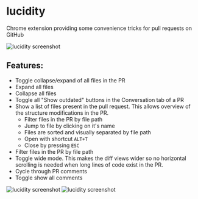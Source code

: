 # lucidity

Chrome extension providing some convenience tricks for pull requests on GitHub

![lucidity screenshot](http://martingeorg.github.io/lucidity-screenshot-2.png)

## Features:
- Toggle collapse/expand of all files in the PR
- Expand all files
- Collapse all files
- Toggle all "Show outdated" buttons in the Conversation tab of a PR
- Show a list of files present in the pull request. This allows overview of the structure modifications in the PR.
  - Filter files in the PR by file path
  - Jump to file by clicking on it's name
  - Files are sorted and visually separated by file path
  - Open with shortcut `ALT+T`
  - Close by pressing `ESC`
- Filter files in the PR by file path
- Toggle wide mode. This makes the diff views wider so no horizontal scrolling is needed when long lines of code exist in the PR.
- Cycle through PR comments
- Toggle show all comments

![lucidity screenshot](http://martingeorg.github.io/lucidity-screenshot.png)
![lucidity screenshot](http://martingeorg.github.io/lucidity-screenshot-3.png)
